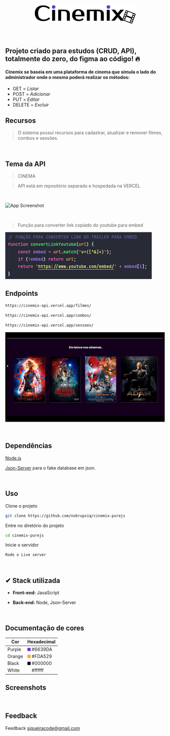 <br>

<h1 align="center">
  <img height="60" alt="" title="" src="./.github/Logo.svg" />
</h1>

<br>

## Projeto criado para estudos (CRUD, API), totalmente do zero, do figma ao código! 🔥

#### Cinemix se baseia em uma plataforma de cinema que simula o lado do administrador onde o mesmo poderá realizar os métodos:

-   GET = <i>Listar</i>
-   POST = <i>Adicionar</i>
-   PUT = <i>Editar</i>
-   DELETE = <i>Excluir</i>

## Recursos

> O sistema possui recursos para cadastrar, atualizar e remover filmes, combos e sessões.

 <br>

## Tema da API

> CINEMA

> API está em repositório separado e hospedada na VERCEL

<br>

![App Screenshot](./.github/img/filmes_func.gif)

<br>

> Função para converter link copiado do youtube para embed

![App Screenshot](./.github/img/converter_youtube.png)

## Endpoints

```bash
https://cinemix-api.vercel.app/filmes/
```

```bash
https://cinemix-api.vercel.app/combos/
```

```bash
https://cinemix-api.vercel.app/sessoes/
```

![App Screenshot](./.github/img/cards_select.gif)

<br>

## Dependências

[Node.js](https://nodejs.org/en/)

[Json-Server](https://github.com/typicode/json-server) para o fake database em json.

<br>

## Uso

Clone o projeto

```bash
git clone https://github.com/nobrupsiq/cinemix-purejs
```

Entre no diretório do projeto

```bash
cd cinemix-purejs
```

Inicie o servidor

```bash
Rode o Live server
```

<br>

## ✔ Stack utilizada

-   **Front-end:** JavaScript

-   **Back-end:** Node, Json-Server

<br>

## Documentação de cores

| Cor    | Hexadecimal                                     |
| ------ | ----------------------------------------------- |
| Purple | ![#6639DA](./.github/Colors/purple.png) #6639DA |
| Orange | ![#FDA529](./.github/Colors/orange.png) #FDA529 |
| Black  | ![#000000](./.github/Colors/black.png) #000000  |
| White  | ![#ffffff](./.github/Colors/white.png) #ffffff  |

## Screenshots

<br>

## Feedback

Feedback siqueiracode@gmail.com
